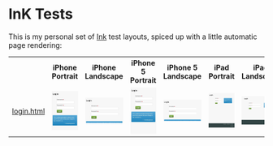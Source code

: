 InK Tests
=========

This is my personal set of [Ink](http://ink.sapo.pt) test layouts, spiced up with a little automatic page rendering:

<table>
<tr><td></td><th>iPhone Portrait</th><th>iPhone Landscape</th><th>iPhone 5 Portrait</th><th>iPhone 5 Landscape</th><th>iPad Portrait</th><th>iPad Landscape</th><th>1280x1024</th><th>1366x768</th></tr>
<tr><td><a href="login.html">login.html</a></td><td><img src="output/login-iphoneportrait.jpg" style="width: 320px; height: auto;"></td><td><img src="output/login-iphonelandscape.jpg" style="width: 320px; height: auto;"></td><td><img src="output/login-iphone5portrait.jpg" style="width: 320px; height: auto;"></td><td><img src="output/login-iphone5landscape.jpg" style="width: 320px; height: auto;"></td><td><img src="output/login-ipadportrait.jpg" style="width: 320px; height: auto;"></td><td><img src="output/login-ipadlandscape.jpg" style="width: 320px; height: auto;"></td><td><img src="output/login-1280x1024.jpg" style="width: 320px; height: auto;"></td><td><img src="output/login-1366x768.jpg" style="width: 320px; height: auto;"></td></tr></table>
